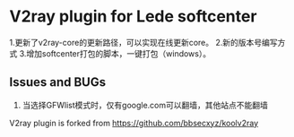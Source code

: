 # V2ray plugin for Lede softcenter

1.更新了v2ray-core的更新路径，可以实现在线更新core。
2.新的版本号编写方式
3.增加softcenter打包的脚本，一键打包（windows）。

## Issues and BUGs
1. 当选择GFWlist模式时，仅有google.com可以翻墙，其他站点不能翻墙

V2ray plugin is forked from https://github.com/bbsecxyz/koolv2ray
